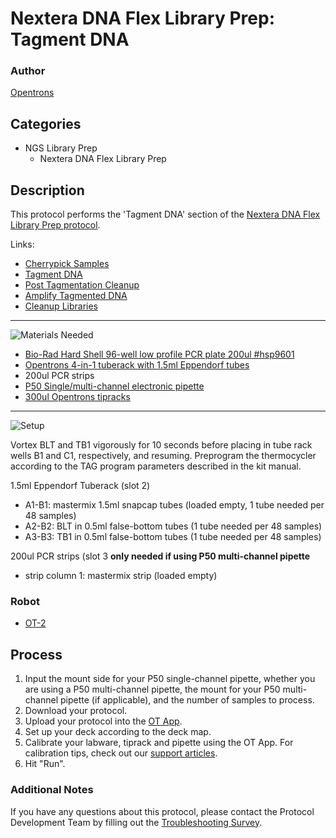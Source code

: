 # Nextera DNA Flex Library Prep: Tagment DNA

### Author
[Opentrons](https://opentrons.com/)

## Categories
* NGS Library Prep
	* Nextera DNA Flex Library Prep


## Description
This protocol performs the 'Tagment DNA' section of the [Nextera DNA Flex Library Prep protocol](https://www.illumina.com/products/by-type/sequencing-kits/library-prep-kits/nextera-dna-flex.html).

Links:
* [Cherrypick Samples](./nextera-flex-library-prep-cherrypick-samples)
* [Tagment DNA](./nextera-flex-library-prep-tagment-dna)
* [Post Tagmentation Cleanup](./nextera-flex-library-prep-post-tag-cleanup)
* [Amplify Tagmented DNA](./nextera-flex-library-prep-amplify-tagmented-dna)
* [Cleanup Libraries](./nextera-flex-library-prep-cleanup-libraries)

---
![Materials Needed](https://s3.amazonaws.com/opentrons-protocol-library-website/custom-README-images/001-General+Headings/materials.png)

* [Bio-Rad Hard Shell 96-well low profile PCR plate 200ul #hsp9601](bio-rad.com/en-us/sku/hsp9601-hard-shell-96-well-pcr-plates-low-profile-thin-wall-skirted-white-clear?ID=hsp9601)
* [Opentrons 4-in-1 tuberack with 1.5ml Eppendorf tubes](https://shop.opentrons.com/collections/racks-and-adapters/products/tube-rack-set-1)
* 200ul PCR strips
* [P50 Single/multi-channel electronic pipette](https://shop.opentrons.com/collections/ot-2-pipettes)
* [300ul Opentrons tipracks](https://shop.opentrons.com/collections/opentrons-tips/products/opentrons-300ul-tips)

---
![Setup](https://s3.amazonaws.com/opentrons-protocol-library-website/custom-README-images/001-General+Headings/Setup.png)

Vortex BLT and TB1 vigorously for 10 seconds before placing in tube rack wells B1 and C1, respectively, and resuming. Preprogram the thermocycler according to the TAG program parameters described in the kit manual.

1.5ml Eppendorf Tuberack (slot 2)
* A1-B1: mastermix 1.5ml snapcap tubes (loaded empty, 1 tube needed per 48 samples)
* A2-B2: BLT in 0.5ml false-bottom tubes (1 tube needed per 48 samples)
* A3-B3: TB1 in 0.5ml false-bottom tubes (1 tube needed per 48 samples)

200ul PCR strips (slot 3 **only needed if using P50 multi-channel pipette**
* strip column 1: mastermix strip (loaded empty)

### Robot
* [OT-2](https://opentrons.com/ot-2)

## Process
1. Input the mount side for your P50 single-channel pipette, whether you are using a P50 multi-channel pipette, the mount for your P50 multi-channel pipette (if applicable), and the number of samples to process.
2. Download your protocol.
3. Upload your protocol into the [OT App](https://opentrons.com/ot-app).
4. Set up your deck according to the deck map.
5. Calibrate your labware, tiprack and pipette using the OT App. For calibration tips, check out our [support articles](https://support.opentrons.com/en/collections/1559720-guide-for-getting-started-with-the-ot-2).
6. Hit "Run".

### Additional Notes
If you have any questions about this protocol, please contact the Protocol Development Team by filling out the [Troubleshooting Survey](https://protocol-troubleshooting.paperform.co/).
